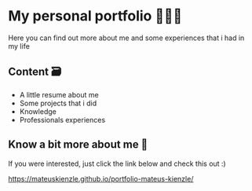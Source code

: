# My personal portfolio 🙋🏻‍♂️

Here you can find out more about me and some experiences that i
had in my life


## Content 🗃

- A little resume about me
- Some projects that i did
- Knowledge
- Professionals experiences

  
## Know a bit more about me 🔎

If you were interested, just click the link below and check this out :)

https://mateuskienzle.github.io/portfolio-mateus-kienzle/

